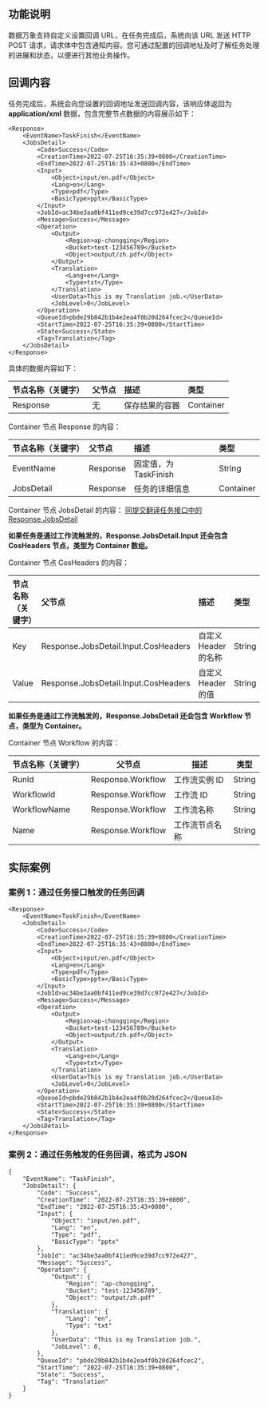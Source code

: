 ## 功能说明

数据万象支持自定义设置回调 URL，在任务完成后，系统向该 URL 发送 HTTP POST 请求，请求体中包含通知内容。您可通过配置的回调地址及时了解任务处理的进展和状态，以便进行其他业务操作。

## 回调内容

任务完成后，系统会向您设置的回调地址发送回调内容，该响应体返回为 **application/xml** 数据，包含完整节点数据的内容展示如下：

```plaintext
<Response>
    <EventName>TaskFinish</EventName>
    <JobsDetail>
        <Code>Success</Code>
        <CreationTime>2022-07-25T16:35:39+0800</CreationTime>
        <EndTime>2022-07-25T16:35:43+0800</EndTime>
        <Input>
            <Object>input/en.pdf</Object>
            <Lang>en</Lang>
            <Type>pdf</Type>
            <BasicType>pptx</BasicType>
        </Input>
        <JobId>ac34be3aa0bf411ed9ce39d7cc972e427</JobId>
        <Message>Success</Message>
        <Operation>
            <Output>
                <Region>ap-chongqing</Region>
                <Bucket>test-123456789</Bucket>
                <Object>output/zh.pdf</Object>
            </Output>
            <Translation>
                <Lang>en</Lang>
                <Type>txt</Type>
            </Translation>
            <UserData>This is my Translation job.</UserData>
            <JobLevel>0</JobLevel>
        </Operation>
        <QueueId>pbde29b842b1b4e2ea4f0b20d264fcec2</QueueId>
        <StartTime>2022-07-25T16:35:39+0800</StartTime>
        <State>Success</State>
        <Tag>Translation</Tag>
    </JobsDetail>
</Response>
```

具体的数据内容如下：

| 节点名称（关键字） | 父节点 | 描述           | 类型      |
| :----------------- | :----- | :------------- | :-------- |
| Response           | 无     | 保存结果的容器 | Container |

Container 节点 Response 的内容：

| 节点名称（关键字） | 父节点   | 描述           | 类型      |
| :----------------- | :------- | :------------- | :-------- |
| EventName          | Response | 固定值，为 TaskFinish    | String |
| JobsDetail         | Response | 任务的详细信息           | Container |

Container 节点 JobsDetail 的内容：
<a href="https://cloud.tencent.com/document/product/460/77605#jobsDetail" target="_blank">同提交翻译任务接口中的 Response.JobsDetail</a>

**如果任务是通过工作流触发的，Response.JobsDetail.Input 还会包含 CosHeaders 节点，类型为 Container 数组。**

Container 节点 CosHeaders 的内容：

| 节点名称（关键字） | 父节点                               | 描述                | 类型   |
| :----------------- | :----------------------------------- | :------------------ | :----- |
| Key                | Response.JobsDetail.Input.CosHeaders | 自定义 Header 的名称  | String |
| Value              | Response.JobsDetail.Input.CosHeaders | 自定义 Header 的值 | String |

**如果任务是通过工作流触发的，Response.JobsDetail 还会包含 Workflow 节点，类型为 Container。**

Container 节点 Workflow 的内容：

| 节点名称（关键字） | 父节点                                    | 描述                                   | 类型   |
| ------------------ | ----------------------------------------- | -------------------------------------- | ------ |
| RunId              | Response.Workflow | 工作流实例 ID                    | String |
| WorkflowId         | Response.Workflow | 工作流 ID                       | String |
| WorkflowName       | Response.Workflow | 工作流名称                      | String |
| Name               | Response.Workflow | 工作流节点名称                   | String |

## 实际案例

### 案例 1：通过任务接口触发的任务回调

```plaintext
<Response>
    <EventName>TaskFinish</EventName>
    <JobsDetail>
        <Code>Success</Code>
        <CreationTime>2022-07-25T16:35:39+0800</CreationTime>
        <EndTime>2022-07-25T16:35:43+0800</EndTime>
        <Input>
            <Object>input/en.pdf</Object>
            <Lang>en</Lang>
            <Type>pdf</Type>
            <BasicType>pptx</BasicType>
        </Input>
        <JobId>ac34be3aa0bf411ed9ce39d7cc972e427</JobId>
        <Message>Success</Message>
        <Operation>
            <Output>
                <Region>ap-chongqing</Region>
                <Bucket>test-123456789</Bucket>
                <Object>output/zh.pdf</Object>
            </Output>
            <Translation>
                <Lang>en</Lang>
                <Type>txt</Type>
            </Translation>
            <UserData>This is my Translation job.</UserData>
            <JobLevel>0</JobLevel>
        </Operation>
        <QueueId>pbde29b842b1b4e2ea4f0b20d264fcec2</QueueId>
        <StartTime>2022-07-25T16:35:39+0800</StartTime>
        <State>Success</State>
        <Tag>Translation</Tag>
    </JobsDetail>
</Response>
```

### 案例 2：通过任务触发的任务回调，格式为 JSON

```plaintext
{
    "EventName": "TaskFinish",
    "JobsDetail": {
        "Code": "Success",
        "CreationTime": "2022-07-25T16:35:39+0800",
        "EndTime": "2022-07-25T16:35:43+0800",
        "Input": {
            "Object": "input/en.pdf",
            "Lang": "en",
            "Type": "pdf",
            "BasicType": "pptx"
        },
        "JobId": "ac34be3aa0bf411ed9ce39d7cc972e427",
        "Message": "Success",
        "Operation": {
            "Output": {
                "Region": "ap-chongqing",
                "Bucket": "test-123456789",
                "Object": "output/zh.pdf"
            },
            "Translation": {
                "Lang": "en",
                "Type": "txt"
            },
            "UserData": "This is my Translation job.",
            "JobLevel": 0,
        },
        "QueueId": "pbde29b842b1b4e2ea4f0b20d264fcec2",
        "StartTime": "2022-07-25T16:35:39+0800",
        "State": "Success",
        "Tag": "Translation"
    }
}
```
